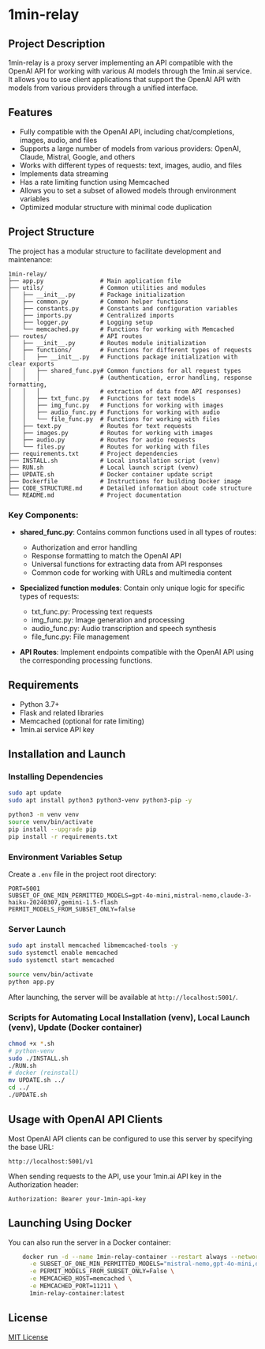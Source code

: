 # 1min-relay

## Project Description
1min-relay is a proxy server implementing an API compatible with the OpenAI API for working with various AI models through the 1min.ai service. It allows you to use client applications that support the OpenAI API with models from various providers through a unified interface.

## Features
- Fully compatible with the OpenAI API, including chat/completions, images, audio, and files
- Supports a large number of models from various providers: OpenAI, Claude, Mistral, Google, and others
- Works with different types of requests: text, images, audio, and files
- Implements data streaming
- Has a rate limiting function using Memcached
- Allows you to set a subset of allowed models through environment variables
- Optimized modular structure with minimal code duplication

## Project Structure
The project has a modular structure to facilitate development and maintenance:

```
1min-relay/
├── app.py                # Main application file
├── utils/                # Common utilities and modules
│   ├── __init__.py       # Package initialization
│   ├── common.py         # Common helper functions
│   ├── constants.py      # Constants and configuration variables
│   ├── imports.py        # Centralized imports
│   ├── logger.py         # Logging setup
│   └── memcached.py      # Functions for working with Memcached
├── routes/               # API routes
│   ├── __init__.py       # Routes module initialization
│   ├── functions/        # Functions for different types of requests
│   │   ├── __init__.py   # Functions package initialization with clear exports
│   │   ├── shared_func.py# Common functions for all request types
│   │   │                 # (authentication, error handling, response formatting,
│   │   │                 # extraction of data from API responses)
│   │   ├── txt_func.py   # Functions for text models
│   │   ├── img_func.py   # Functions for working with images
│   │   ├── audio_func.py # Functions for working with audio
│   │   └── file_func.py  # Functions for working with files
│   ├── text.py           # Routes for text requests
│   ├── images.py         # Routes for working with images
│   ├── audio.py          # Routes for audio requests
│   └── files.py          # Routes for working with files
├── requirements.txt      # Project dependencies
├── INSTALL.sh            # Local installation script (venv)
├── RUN.sh                # Local launch script (venv)
├── UPDATE.sh             # Docker container update script
├── Dockerfile            # Instructions for building Docker image
├── CODE_STRUCTURE.md     # Detailed information about code structure
└── README.md             # Project documentation
```

### Key Components:

- **shared_func.py**: Contains common functions used in all types of routes:
  - Authorization and error handling
  - Response formatting to match the OpenAI API
  - Universal functions for extracting data from API responses
  - Common code for working with URLs and multimedia content

- **Specialized function modules**: Contain only unique logic for specific types of requests:
  - txt_func.py: Processing text requests
  - img_func.py: Image generation and processing
  - audio_func.py: Audio transcription and speech synthesis
  - file_func.py: File management

- **API Routes**: Implement endpoints compatible with the OpenAI API using the corresponding processing functions.

## Requirements
- Python 3.7+
- Flask and related libraries
- Memcached (optional for rate limiting)
- 1min.ai service API key

## Installation and Launch

### Installing Dependencies
```bash
sudo apt update
sudo apt install python3 python3-venv python3-pip -y
```
```bash
python3 -m venv venv
source venv/bin/activate
pip install --upgrade pip
pip install -r requirements.txt
```

### Environment Variables Setup
Create a `.env` file in the project root directory:
```
PORT=5001
SUBSET_OF_ONE_MIN_PERMITTED_MODELS=gpt-4o-mini,mistral-nemo,claude-3-haiku-20240307,gemini-1.5-flash
PERMIT_MODELS_FROM_SUBSET_ONLY=false
```

### Server Launch
```bash
sudo apt install memcached libmemcached-tools -y
sudo systemctl enable memcached
sudo systemctl start memcached
```
```bash
source venv/bin/activate
python app.py
```
After launching, the server will be available at `http://localhost:5001/`.

### Scripts for Automating Local Installation (venv), Local Launch (venv), Update (Docker container)

```bash
chmod +x *.sh
# python-venv
sudo ./INSTALL.sh
./RUN.sh
# docker (reinstall)
mv UPDATE.sh ../
cd ../
./UPDATE.sh
```

## Usage with OpenAI API Clients
Most OpenAI API clients can be configured to use this server by specifying the base URL:
```
http://localhost:5001/v1
```

When sending requests to the API, use your 1min.ai API key in the Authorization header:
```
Authorization: Bearer your-1min-api-key
```

## Launching Using Docker
You can also run the server in a Docker container:

```bash
    docker run -d --name 1min-relay-container --restart always --network 1min-relay-network -p 5001:5001 \
      -e SUBSET_OF_ONE_MIN_PERMITTED_MODELS="mistral-nemo,gpt-4o-mini,deepseek-chat" \
      -e PERMIT_MODELS_FROM_SUBSET_ONLY=False \
      -e MEMCACHED_HOST=memcached \
      -e MEMCACHED_PORT=11211 \
      1min-relay-container:latest
```

## License
[MIT License](LICENSE) 
